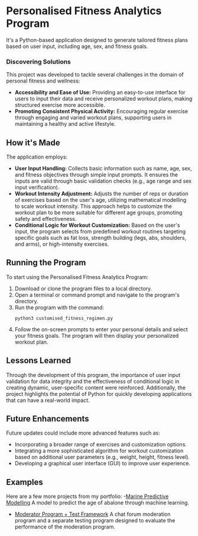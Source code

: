 # Personalised Fitness Analytics Program
It's a Python-based application designed to generate tailored fitness plans based on user input, including age, sex, and fitness goals.

### Discovering Solutions
This project was developed to tackle several challenges in the domain of personal fitness and wellness:
- **Accessibility and Ease of Use:** Providing an easy-to-use interface for users to input their data and receive personalized workout plans, making structured exercise more accessible.
- **Promoting Consistent Physical Activity:** Encouraging regular exercise through engaging and varied workout plans, supporting users in maintaining a healthy and active lifestyle.


## How it's Made
The application employs:
- **User Input Handling:** Collects basic information such as name, age, sex, and fitness objectives through simple input prompts. It ensures the inputs are valid through basic validation checks (e.g., age range and sex input verification).
- **Workout Intensity Adjustment:** Adjusts the number of reps or duration of exercises based on the user's age, utilizing mathematical modelling to scale workout intensity. This approach helps to customize the workout plan to be more suitable for different age groups, promoting safety and effectiveness.
- **Conditional Logic for Workout Customization:** Based on the user's input, the program selects from predefined workout routines targeting specific goals such as fat loss, strength building (legs, abs, shoulders, and arms), or high-intensity exercises.

## Running the Program
To start using the Personalised Fitness Analytics Program:
1. Download or clone the program files to a local directory.
2. Open a terminal or command prompt and navigate to the program's directory.
3. Run the program with the command:
   ```
   python3 customised_fitness_regimen.py
   ```
4. Follow the on-screen prompts to enter your personal details and select your fitness goals. The program will then display your personalized workout plan.

## Lessons Learned
Through the development of this program, the importance of user input validation for data integrity and the effectiveness of conditional logic in creating dynamic, user-specific content were reinforced. Additionally, the project highlights the potential of Python for quickly developing applications that can have a real-world impact.

## Future Enhancements
Future updates could include more advanced features such as:
- Incorporating a broader range of exercises and customization options.
- Integrating a more sophisticated algorithm for workout customization based on additional user parameters (e.g., weight, height, fitness level).
- Developing a graphical user interface (GUI) to improve user experience.

## Examples
Here are a few more projects from my portfolio:
-[Marine Predictive Modelling](https://github.com/christy511/Marine-Predictive-Modelling)
A model to predict the age of abalone through machine learning.
- [Moderator Program + Test Framework](https://github.com/christy511/ModeratorProgram-TestFramework)
A chat forum moderation program and a separate testing program designed to evaluate the performance of the moderation program.
